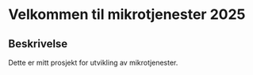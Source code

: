 # Velkommen til mikrotjenester 2025

## Beskrivelse 
Dette er mitt prosjekt for utvikling av mikrotjenester.
